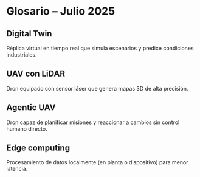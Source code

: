 # Glosario – Julio 2025

## Digital Twin
Réplica virtual en tiempo real que simula escenarios y predice condiciones industriales.

## UAV con LiDAR
Dron equipado con sensor láser que genera mapas 3D de alta precisión.

## Agentic UAV
Dron capaz de planificar misiones y reaccionar a cambios sin control humano directo.

## Edge computing
Procesamiento de datos localmente (en planta o dispositivo) para menor latencia.

